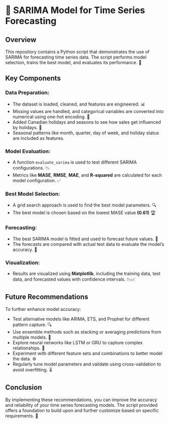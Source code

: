 # 🌟 SARIMA Model for Time Series Forecasting

## Overview
This repository contains a Python script that demonstrates the use of SARIMA for forecasting time series data. The script performs model selection, trains the best model, and evaluates its performance. 🧰

## Key Components
### Data Preparation:
- The dataset is loaded, cleaned, and features are engineered. 📊
- Missing values are handled, and categorical variables are converted into numerical using one-hot encoding. 🔄
- Added Canadian holidays and seasons to see how sales get influenced by holidays. 🎉
- Seasonal patterns like month, quarter, day of week, and holiday status are included as features. 

### Model Evaluation:
- A function `evaluate_sarima` is used to test different SARIMA configurations. 📉
- Metrics like **MASE**, **RMSE**, **MAE**, and **R-squared** are calculated for each model configuration. ✅

### Best Model Selection:
- A grid search approach is used to find the best model parameters. 🔍
- The best model is chosen based on the lowest MASE value **(0.61)** 🏆

### Forecasting:
- The best SARIMA model is fitted and used to forecast future values. 📅
- The forecasts are compared with actual test data to evaluate the model’s accuracy. 🎯

### Visualization:
- Results are visualized using **Matplotlib**, including the training data, test data, and forecasted values with confidence intervals. 📉📈

## Future Recommendations
To further enhance model accuracy:
- Test alternative models like ARIMA, ETS, and Prophet for different pattern capture. 🔍
- Use ensemble methods such as stacking or averaging predictions from multiple models. 🤖
- Explore neural networks like LSTM or GRU to capture complex relationships. 🧠
- Experiment with different feature sets and combinations to better model the data. ⚙️
- Regularly tune model parameters and validate using cross-validation to avoid overfitting. ⏳

## Conclusion
By implementing these recommendations, you can improve the accuracy and reliability of your time series forecasting models. The script provided offers a foundation to build upon and further customize based on specific requirements. 🚀
